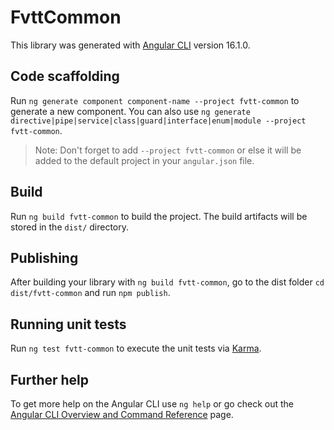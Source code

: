 # FvttCommon

This library was generated with [Angular CLI](https://github.com/angular/angular-cli) version 16.1.0.

## Code scaffolding

Run `ng generate component component-name --project fvtt-common` to generate a new component. You can also use `ng generate directive|pipe|service|class|guard|interface|enum|module --project fvtt-common`.
> Note: Don't forget to add `--project fvtt-common` or else it will be added to the default project in your `angular.json` file. 

## Build

Run `ng build fvtt-common` to build the project. The build artifacts will be stored in the `dist/` directory.

## Publishing

After building your library with `ng build fvtt-common`, go to the dist folder `cd dist/fvtt-common` and run `npm publish`.

## Running unit tests

Run `ng test fvtt-common` to execute the unit tests via [Karma](https://karma-runner.github.io).

## Further help

To get more help on the Angular CLI use `ng help` or go check out the [Angular CLI Overview and Command Reference](https://angular.io/cli) page.

